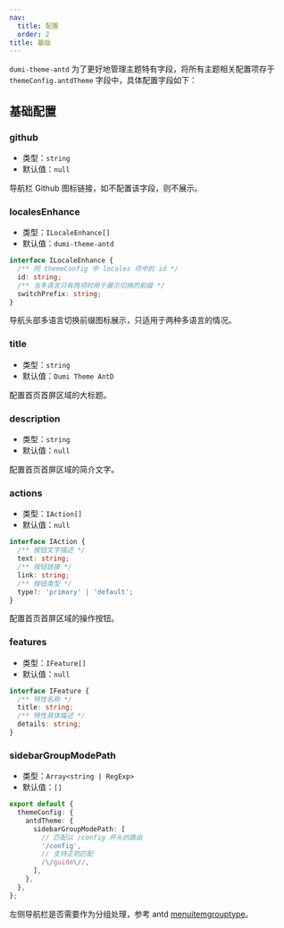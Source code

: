 ```yaml
---
nav:
  title: 配置
  order: 2
title: 基础
---
```


`dumi-theme-antd` 为了更好地管理主题特有字段，将所有主题相关配置项存于 `themeConfig.antdTheme` 字段中，具体配置字段如下：

## 基础配置

### github

- 类型：`string`
- 默认值：`null`

导航栏 Github 图标链接，如不配置该字段，则不展示。

### localesEnhance

- 类型：`ILocaleEnhance[]`
- 默认值：`dumi-theme-antd`

```ts
interface ILocaleEnhance {
  /** 同 themeConfig 中 locales 项中的 id */
  id: string;
  /** 当多语言只有两项时用于展示切换的前缀 */
  switchPrefix: string;
}
```

导航头部多语言切换前缀图标展示，只适用于两种多语言的情况。

### title

- 类型：`string`
- 默认值：`Dumi Theme AntD`

配置首页首屏区域的大标题。

### description

- 类型：`string`
- 默认值：`null`

配置首页首屏区域的简介文字。

### actions

- 类型：`IAction[]`
- 默认值：`null`

```ts
interface IAction {
  /** 按钮文字描述 */
  text: string;
  /** 按钮链接 */
  link: string;
  /** 按钮类型 */
  type?: 'primary' | 'default';
}
```

配置首页首屏区域的操作按钮。

### features

- 类型：`IFeature[]`
- 默认值：`null`

```ts
interface IFeature {
  /** 特性名称 */
  title: string;
  /** 特性具体描述 */
  details: string;
}
```

### sidebarGroupModePath

- 类型：`Array<string | RegExp>`
- 默认值：`[]`

```ts
export default {
  themeConfig: {
    antdTheme: {
      sidebarGroupModePath: [
        // 匹配以 /config 开头的路由
        '/config',
        // 支持正则匹配
        /\/guide\//,
      ],
    },
  },
};
```

左侧导航栏是否需要作为分组处理，参考 antd [menuitemgrouptype][antd-menuitemgrouptype-url]。

[antd-menuitemgrouptype-url]: https://ant.design/components/menu-cn#menuitemgrouptype
